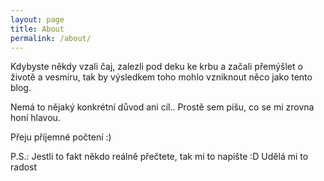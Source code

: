 ```yaml
---
layout: page
title: About
permalink: /about/
---
```


Kdybyste někdy vzali čaj, zalezli pod deku ke krbu a začali přemýšlet o životě a vesmíru, tak by výsledkem toho mohlo vzniknout něco jako tento blog.

Nemá to nějaký konkrétní důvod ani cíl.. Prostě sem píšu, co se mi zrovna honí hlavou.

Přeju příjemné počtení :)

P.S.: Jestli to fakt někdo reálně přečtete, tak mi to napište :D Udělá mi to radost
